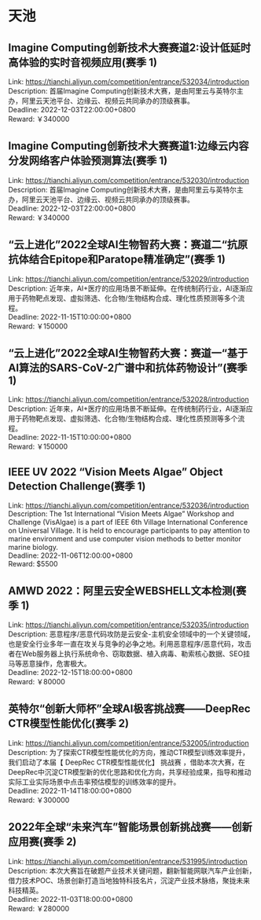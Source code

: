 # 天池



## Imagine Computing创新技术大赛赛道2:设计低延时高体验的实时音视频应用(赛季 1)

Link: https://tianchi.aliyun.com/competition/entrance/532034/introduction  
Description: 首届Imagine Computing创新技术大赛，是由阿里云与英特尔主办，阿里云天池平台、边缘云、视频云共同承办的顶级赛事。  
Deadline: 2022-12-03T22:00:00+0800  
Reward: ￥340000  


## Imagine Computing创新技术大赛赛道1:边缘云内容分发网络客户体验预测算法(赛季 1)

Link: https://tianchi.aliyun.com/competition/entrance/532030/introduction  
Description: 首届Imagine Computing创新技术大赛，是由阿里云与英特尔主办，阿里云天池平台、边缘云、视频云共同承办的顶级赛事。  
Deadline: 2022-12-03T22:00:00+0800  
Reward: ￥340000  


## “云上进化”2022全球AI生物智药大赛：赛道二“抗原抗体结合Epitope和Paratope精准确定”(赛季 1)

Link: https://tianchi.aliyun.com/competition/entrance/532029/introduction  
Description: 近年来，AI+医疗的应用场景不断延伸。在传统制药行业，AI逐渐应用于药物靶点发现、虚拟筛选、化合物/生物结构合成、理化性质预测等多个流程。  
Deadline: 2022-11-15T10:00:00+0800  
Reward: ￥150000  


## “云上进化”2022全球AI生物智药大赛：赛道一“基于AI算法的SARS-CoV-2广谱中和抗体药物设计”(赛季 1)

Link: https://tianchi.aliyun.com/competition/entrance/532028/introduction  
Description: 近年来，AI+医疗的应用场景不断延伸。在传统制药行业，AI逐渐应用于药物靶点发现、虚拟筛选、化合物/生物结构合成、理化性质预测等多个流程。  
Deadline: 2022-11-15T10:00:00+0800  
Reward: ￥150000  


## IEEE UV 2022 “Vision Meets Algae” Object Detection Challenge(赛季 1)

Link: https://tianchi.aliyun.com/competition/entrance/532036/introduction  
Description: The 1st International “Vision Meets Algae” Workshop and Challenge (VisAlgae) is a part of IEEE 6th Village International Conference on Universal Village. It is held to encourage participants to pay attention to marine environment and use computer vision methods to better monitor marine biology.  
Deadline: 2022-11-06T12:00:00+0800  
Reward: $5500  


## AMWD 2022：阿里云安全WEBSHELL文本检测(赛季 1)

Link: https://tianchi.aliyun.com/competition/entrance/532035/introduction  
Description: 恶意程序/恶意代码攻防是云安全-主机安全领域中的一个关键领域，也是安全行业多年一直在攻关与竞争的必争之地。利用恶意程序/恶意代码，攻击者在Web服务器上执行系统命令、窃取数据、植入病毒、勒索核心数据、SEO挂马等恶意操作，危害极大。  
Deadline: 2022-12-15T18:00:00+0800  
Reward: ￥80000  


## 英特尔“创新大师杯”全球AI极客挑战赛——DeepRec CTR模型性能优化(赛季 2)

Link: https://tianchi.aliyun.com/competition/entrance/532005/introduction  
Description: 为了探索CTR模型性能优化的方向，推动CTR模型训练效率提升，我们启动了本届【 DeepRec CTR模型性能优化】 挑战赛 ，借助本次大赛，在DeepRec中沉淀CTR模型新的优化思路和优化方向，共享经验成果，指导和推动实际工业实际场景中点击率预估模型的训练效率的提升。  
Deadline: 2022-11-14T18:00:00+0800  
Reward: ￥300000  


## 2022年全球“未来汽车”智能场景创新挑战赛——创新应用赛(赛季 2)

Link: https://tianchi.aliyun.com/competition/entrance/531995/introduction  
Description: 本次大赛旨在破题产业技术关键问题，翻新智能网联汽车产业创新，借力技术POC、场景创新打造当地独特科技名片，沉淀产业技术脉络，聚拢未来科技精英。  
Deadline: 2022-11-03T18:00:00+0800  
Reward: ￥280000  

